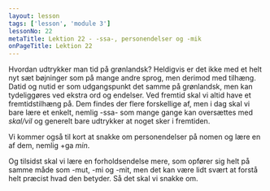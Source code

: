```yaml
---
layout: lesson
tags: ['lesson', 'module 3']
lessonNo: 22
metaTitle: Lektion 22 - -ssa-, personendelser og -mik
onPageTitle: Lektion 22
---
```

Hvordan udtrykker man tid på grønlandsk? Heldigvis er det ikke med et helt nyt sæt bøjninger som på mange andre sprog, men derimod med tilhæng. Datid og nutid er som udgangspunkt det samme på grønlandsk, men kan tydeliggøres ved ekstra ord og endelser. Ved fremtid skal vi altid have et fremtidstilhæng på. Dem findes der flere forskellige af, men i dag skal vi bare lære et enkelt, nemlig -ssa- som mange gange kan oversættes med *skal/vil* og generelt bare udtrykker at noget sker i fremtiden.

Vi kommer også til kort at snakke om personendelser på nomen og lære en af dem, nemlig +ga *min*.

Og tilsidst skal vi lære en forholdsendelse mere, som opfører sig helt på samme måde som -mut, -mi og -mit, men det kan være lidt svært at forstå helt præcist hvad den betyder. Så det skal vi snakke om.